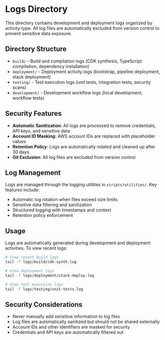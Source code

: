 <!-- @format -->

# Logs Directory

This directory contains development and deployment logs organized by activity type. All log files are automatically excluded from version control to prevent sensitive data exposure.

## Directory Structure

- `build/` - Build and compilation logs (CDK synthesis, TypeScript compilation, dependency installation)
- `deployment/` - Deployment activity logs (bootstrap, pipeline deployment, stack deployment)
- `testing/` - Test execution logs (unit tests, integration tests, security scans)
- `development/` - Development workflow logs (local development, workflow tests)

## Security Features

- **Automatic Sanitization**: All logs are processed to remove credentials, API keys, and sensitive data
- **Account ID Masking**: AWS account IDs are replaced with placeholder values
- **Retention Policy**: Logs are automatically rotated and cleaned up after 30 days
- **Git Exclusion**: All log files are excluded from version control

## Log Management

Logs are managed through the logging utilities in `scripts/utilities/`. Key features include:

- Automatic log rotation when files exceed size limits
- Sensitive data filtering and sanitization
- Structured logging with timestamps and context
- Retention policy enforcement

## Usage

Logs are automatically generated during development and deployment activities. To view recent logs:

```bash
# View recent build logs
tail -f logs/build/cdk-synth.log

# View deployment logs
tail -f logs/deployment/stack-deploy.log

# View test execution logs
tail -f logs/testing/unit-tests.log
```

## Security Considerations

- Never manually add sensitive information to log files
- Log files are automatically sanitized but should not be shared externally
- Account IDs and other identifiers are masked for security
- Credentials and API keys are automatically filtered out
